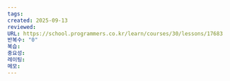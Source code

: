 ```yaml
---
tags:
created: 2025-09-13
reviewed:
URL: https://school.programmers.co.kr/learn/courses/30/lessons/17683
반복수: "0"
복습:
중요성:
레이팅:
메모:
---
```

